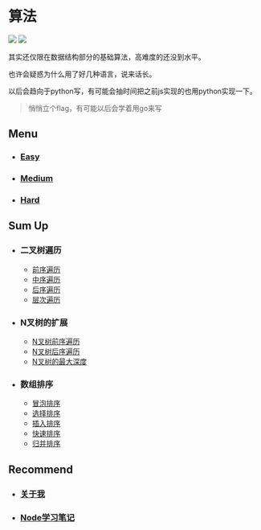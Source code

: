 # 算法

![](https://img.shields.io/badge/Level-Easy-brightgreen.svg?longCache=true&style=popout-square)
![](https://img.shields.io/badge/Thanks-Star-yellow.svg?longCache=true&style=popout-square)



其实还仅限在数据结构部分的基础算法，高难度的还没到水平。

也许会疑惑为什么用了好几种语言，说来话长。

以后会趋向于python写，有可能会抽时间把之前js实现的也用python实现一下。

> 悄悄立个flag，有可能以后会学着用go来写

## Menu

- ### [Easy](https://github.com/hanqizheng/Algorithm/tree/master/Easy)
- ### [Medium](https://github.com/hanqizheng/Algorithm/tree/master/Medium)
- ### [Hard](https://github.com/hanqizheng/Algorithm/tree/master/Hard)

## Sum Up

- ### 二叉树遍历
   * [前序遍历](https://github.com/hanqizheng/Algorithm/blob/master/Medium/144.py)
   * [中序遍历](https://github.com/hanqizheng/Algorithm/blob/master/Medium/94.py)
   * [后序遍历](https://github.com/hanqizheng/Algorithm/blob/master/Hard/145.py)
   * [层次遍历](https://github.com/hanqizheng/Algorithm/blob/master/Easy/107.py)

- ### N叉树的扩展
   * [N叉树前序遍历](https://github.com/hanqizheng/Algorithm/blob/master/Easy/589.py)
   * [N叉树后序遍历](https://github.com/hanqizheng/Algorithm/blob/master/Easy/590.py)
   * [N叉树的最大深度](https://github.com/hanqizheng/Algorithm/blob/master/Easy/559.py)

- ### 数组排序
   * [冒泡排序]()
   * [选择排序]()
   * [插入排序]()
   * [快速排序]()
   * [归并排序]()

## Recommend

- ### [关于我](https://hanqizheng.github.io)
- ### [Node学习笔记](https://github.com/hanqizheng/Node.js-LearningDialog)